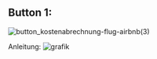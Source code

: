 ## Button 1:

![button_kostenabrechnung-flug-airbnb(3)](https://github.com/maheini/buttons-f-r-ferien-2024/assets/65506676/8ef5d9d5-1533-4e13-b83a-902435f3fd1c)



Anleitung: ![grafik](https://github.com/maheini/buttons-f-r-ferien-2024/assets/65506676/06807906-66f3-4bfa-a215-61c24c8a5b05)
